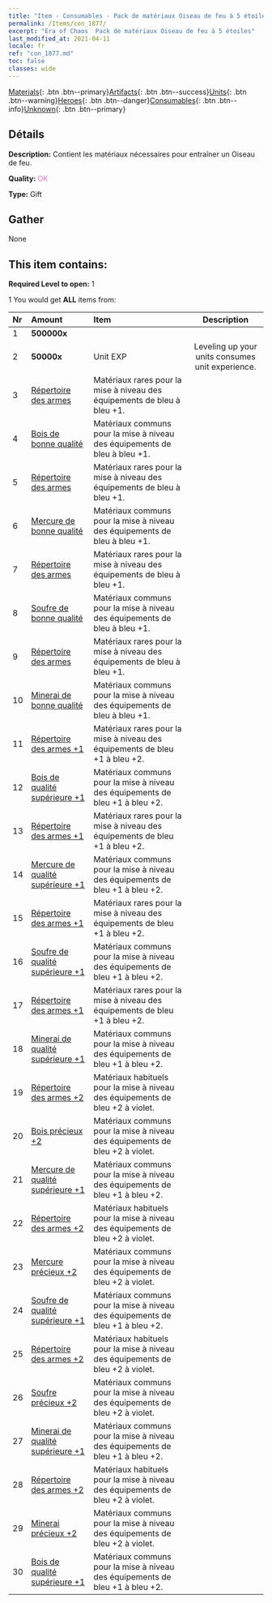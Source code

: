 ```yaml
---
title: "Item - Consumables - Pack de matériaux Oiseau de feu à 5 étoiles"
permalink: /Items/con_1877/
excerpt: "Era of Chaos  Pack de matériaux Oiseau de feu à 5 étoiles"
last_modified_at: 2021-04-11
locale: fr
ref: "con_1877.md"
toc: false
classes: wide
---
```

 [Materials](/fr/Items/){: .btn .btn--primary}[Artifacts](/fr/Items/Artifacts/){: .btn .btn--success}[Units](/fr/Items/Units/){: .btn .btn--warning}[Heroes](/fr/Items/Heroes/){: .btn .btn--danger}[Consumables](/fr/Items/Consumables/){: .btn .btn--info}[Unknown](/fr/Items/Unknown/){: .btn .btn--primary}

## Détails
 **Description:** Contient les matériaux nécessaires pour entraîner un Oiseau de feu.

 **Quality:** <span style="color: #DA70D6">OK</span>

 **Type:** Gift

## Gather

  None

## This item contains:

 **Required Level to open:** 1

 1 You would get **ALL** items  from:

  | Nr | Amount |     Item    | Description |
  |:---|:-------|:------------|:-----------:|
  | 1 |  **500000x** | <i class="fas fa-coins"/> |  | 
  | 2 |  **50000x** | Unit EXP | Leveling up your units consumes unit experience.  | 
  | 3 | [Répertoire des armes](/fr/Items/mat_18/) | Matériaux rares pour la mise à niveau des équipements de bleu à bleu +1. | 
  | 4 | [Bois de bonne qualité](/fr/Items/mat_13/) | Matériaux communs pour la mise à niveau des équipements de bleu à bleu +1. | 
  | 5 | [Répertoire des armes](/fr/Items/mat_18/) | Matériaux rares pour la mise à niveau des équipements de bleu à bleu +1. | 
  | 6 | [Mercure de bonne qualité](/fr/Items/mat_14/) | Matériaux communs pour la mise à niveau des équipements de bleu à bleu +1. | 
  | 7 | [Répertoire des armes](/fr/Items/mat_18/) | Matériaux rares pour la mise à niveau des équipements de bleu à bleu +1. | 
  | 8 | [Soufre de bonne qualité](/fr/Items/mat_15/) | Matériaux communs pour la mise à niveau des équipements de bleu à bleu +1. | 
  | 9 | [Répertoire des armes](/fr/Items/mat_18/) | Matériaux rares pour la mise à niveau des équipements de bleu à bleu +1. | 
  | 10 | [Minerai de bonne qualité](/fr/Items/mat_12/) | Matériaux communs pour la mise à niveau des équipements de bleu à bleu +1. | 
  | 11 | [Répertoire des armes +1](/fr/Items/mat_25/) | Matériaux rares pour la mise à niveau des équipements de bleu +1 à bleu +2. | 
  | 12 | [Bois de qualité supérieure +1](/fr/Items/mat_20/) | Matériaux communs pour la mise à niveau des équipements de bleu +1 à bleu +2. | 
  | 13 | [Répertoire des armes +1](/fr/Items/mat_25/) | Matériaux rares pour la mise à niveau des équipements de bleu +1 à bleu +2. | 
  | 14 | [Mercure de qualité supérieure +1](/fr/Items/mat_21/) | Matériaux communs pour la mise à niveau des équipements de bleu +1 à bleu +2. | 
  | 15 | [Répertoire des armes +1](/fr/Items/mat_25/) | Matériaux rares pour la mise à niveau des équipements de bleu +1 à bleu +2. | 
  | 16 | [Soufre de qualité supérieure +1](/fr/Items/mat_22/) | Matériaux communs pour la mise à niveau des équipements de bleu +1 à bleu +2. | 
  | 17 | [Répertoire des armes +1](/fr/Items/mat_25/) | Matériaux rares pour la mise à niveau des équipements de bleu +1 à bleu +2. | 
  | 18 | [Minerai de qualité supérieure +1](/fr/Items/mat_19/) | Matériaux communs pour la mise à niveau des équipements de bleu +1 à bleu +2. | 
  | 19 | [Répertoire des armes +2](/fr/Items/mat_32/) | Matériaux habituels pour la mise à niveau des équipements de bleu +2 à violet. | 
  | 20 | [Bois précieux +2](/fr/Items/mat_27/) | Matériaux communs pour la mise à niveau des équipements de bleu +2 à violet. | 
  | 21 | [Mercure de qualité supérieure +1](/fr/Items/mat_21/) | Matériaux communs pour la mise à niveau des équipements de bleu +1 à bleu +2. | 
  | 22 | [Répertoire des armes +2](/fr/Items/mat_32/) | Matériaux habituels pour la mise à niveau des équipements de bleu +2 à violet. | 
  | 23 | [Mercure précieux +2](/fr/Items/mat_28/) | Matériaux communs pour la mise à niveau des équipements de bleu +2 à violet. | 
  | 24 | [Soufre de qualité supérieure +1](/fr/Items/mat_22/) | Matériaux communs pour la mise à niveau des équipements de bleu +1 à bleu +2. | 
  | 25 | [Répertoire des armes +2](/fr/Items/mat_32/) | Matériaux habituels pour la mise à niveau des équipements de bleu +2 à violet. | 
  | 26 | [Soufre précieux +2](/fr/Items/mat_29/) | Matériaux communs pour la mise à niveau des équipements de bleu +2 à violet. | 
  | 27 | [Minerai de qualité supérieure +1](/fr/Items/mat_19/) | Matériaux communs pour la mise à niveau des équipements de bleu +1 à bleu +2. | 
  | 28 | [Répertoire des armes +2](/fr/Items/mat_32/) | Matériaux habituels pour la mise à niveau des équipements de bleu +2 à violet. | 
  | 29 | [Minerai précieux +2](/fr/Items/mat_26/) | Matériaux communs pour la mise à niveau des équipements de bleu +2 à violet. | 
  | 30 | [Bois de qualité supérieure +1](/fr/Items/mat_20/) | Matériaux communs pour la mise à niveau des équipements de bleu +1 à bleu +2. | 
